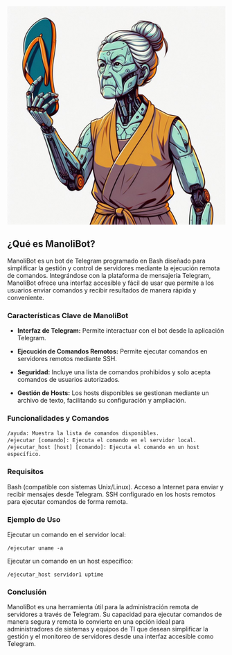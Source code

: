 ![manolibot](/img/ManoliBot.jpeg)
## **¿Qué es ManoliBot?**
ManoliBot es un bot de Telegram programado en Bash diseñado para simplificar la gestión y control de servidores mediante la ejecución remota de comandos. Integrándose con la plataforma de mensajería Telegram, ManoliBot ofrece una interfaz accesible y fácil de usar que permite a los usuarios enviar comandos y recibir resultados de manera rápida y conveniente.

### **Características Clave de ManoliBot**

- **Interfaz de Telegram:** Permite interactuar con el bot desde la aplicación Telegram.

- **Ejecución de Comandos Remotos:** Permite ejecutar comandos en servidores remotos mediante SSH.

- **Seguridad:** Incluye una lista de comandos prohibidos y solo acepta comandos de usuarios autorizados.

- **Gestión de Hosts:** Los hosts disponibles se gestionan mediante un archivo de texto, facilitando su configuración y ampliación.

### **Funcionalidades y Comandos**

```
/ayuda: Muestra la lista de comandos disponibles.
/ejecutar [comando]: Ejecuta el comando en el servidor local.
/ejecutar_host [host] [comando]: Ejecuta el comando en un host específico.
```
### **Requisitos**

Bash (compatible con sistemas Unix/Linux).
Acceso a Internet para enviar y recibir mensajes desde Telegram.
SSH configurado en los hosts remotos para ejecutar comandos de forma remota.

### **Ejemplo de Uso**
Ejecutar un comando en el servidor local:

```
/ejecutar uname -a
```
Ejecutar un comando en un host específico:

```
/ejecutar_host servidor1 uptime
```

### **Conclusión**
ManoliBot es una herramienta útil para la administración remota de servidores a través de Telegram. Su capacidad para ejecutar comandos de manera segura y remota lo convierte en una opción ideal para administradores de sistemas y equipos de TI que desean simplificar la gestión y el monitoreo de servidores desde una interfaz accesible como Telegram.
